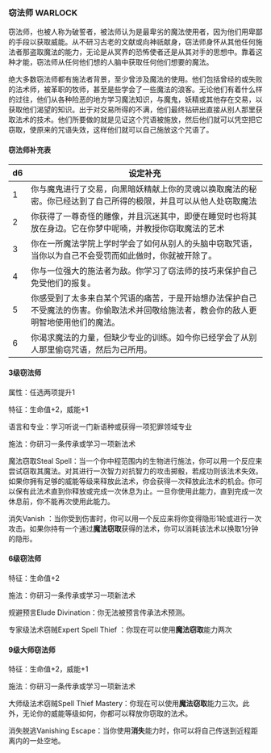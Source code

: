 ### 窃法师	WARLOCK

​		窃法师，也被人称为破誓者，被法师认为是最卑劣的魔法使用者，因为他们用卑鄙的手段以获取威能。从不研习古老的文献或向神祇献身，窃法师身怀从其他任何施法者那盗取魔法的能力，无论是从冥界的恐怖使者还是从其对手的思想中。靠着这种才能，窃法师从任何他们想的人脑中获取任何他们想要的魔法。

​		绝大多数窃法师都有施法者背景，至少曾涉及魔法的使用。他们包括曾经的或失败的法术师，被革职的牧师，甚至是些学会了一些魔法的浪客。无论他们有着什么样的过往，他们从各种险恶的地方学习魔法知识，与魔鬼，妖精或其他存在交易，以获取他们渴望的知识。出于对交易所得的不满，他们最终钻研出直接从别人那里获取法术的技术。他们所要做的就是见证这个咒语被施放，然后他们就可以凭空把它窃取，使原来的咒语失效，这样他们就可以自己施放这个咒语了。

#### 窃法师补充表

| d6   | 设定补充                                                     |
| ---- | ------------------------------------------------------------ |
| 1    | 你与魔鬼进行了交易，向黑暗妖精献上你的灵魂以换取魔法的秘密。你已经达到了自己所得的极限，并且可以从他人处窃取魔法 |
| 2    | 你获得了一尊奇怪的雕像，并且沉迷其中，即便在睡觉时也将其放在身边。它在你梦中呢喃，并教授你窃取魔法的艺术 |
| 3    | 你在一所魔法学院上学时学会了如何从别人的头脑中窃取咒语，当你以为自己不会受罚而如此做时，你就被开除了。 |
| 4    | 你与一位强大的施法者为敌。你学习了窃法师的技巧来保护自己免受他们的报复。 |
| 5    | 你感受到了太多来自某个咒语的痛苦，于是开始想办法保护自己不受魔法的伤害。你偷取法术并回敬给施法者，教会你的敌人更明智地使用他们的魔法。 |
| 6    | 你渴求魔法的力量，但缺少专业的训练。如今你已经学会了从别人那里偷窃咒语，然后为己所用。 |

#### 3级窃法师

属性：任选两项提升1

特征：生命值+2，威能+1

语言和专业：学习听说一门新语种或获得一项犯罪领域专业

施法：你研习一条传承或学习一项新法术

魔法窃取Steal Spell：当一个你中程范围内的生物进行施法，你可以用一个反应来尝试窃取其魔法。对其进行一次智力对抗智力的攻击掷骰，若成功则该法术失效。如果你拥有足够的威能等级来释放此法术，你会获得一次释放此法术的机会。你可以保有此法术直到你释放或完成一次休息为止。一旦你使用此能力，直到完成一次休息前，你不能再次使用此能力。

消失Vanish ：当你受到伤害时，你可以用一个反应来将你变得隐形1轮或进行一次攻击。如果你持有一个通过**魔法窃取**获得的法术，你可以消耗该法术以换取1分钟的隐形。

#### 6级窃法师

特征：生命值+2

施法：你研习一条传承或学习一项新法术

规避预言Elude Divination：你无法被预言传承法术预测。

专家级法术窃贼Expert Spell Thief ：你现在可以使用**魔法窃取**能力两次

#### 9级大师窃法师

特征：生命值+2，威能+1

施法：你研习一条传承或学习一项新法术

大师级法术窃贼Spell Thief Mastery：你现在可以使用**魔法窃取**能力三次。此外，无论你的威能等级如何，你都可以释放你窃取的法术。

消失脱逃Vanishing Escape：当你使用**消失**能力时，你可以将自己传送到近程距离内的一处空地。